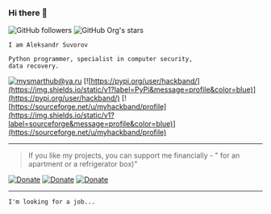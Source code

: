 ### Hi there 👋


![GitHub followers](https://img.shields.io/github/followers/mysmarthub?style=social)
![GitHub Org's stars](https://img.shields.io/github/stars/mysmarthub?style=social)


    I am Aleksandr Suvorov
    
    Python programmer, specialist in computer security, 
    data recovery.

[![mysmarthub@ya.ru](https://img.shields.io/static/v1?label=email&message=mysmarthub@ya.ru&color=blue)](mailto:mysmarthub@ya.ru)
[![https://pypi.org/user/hackband/](https://img.shields.io/static/v1?label=PyPi&message=profile&color=blue)](https://pypi.org/user/hackband/)
[![https://sourceforge.net/u/myhackband/profile](https://img.shields.io/static/v1?label=sourceforge&message=profile&color=blue)](https://sourceforge.net/u/myhackband/profile)

---
> If you like my projects, you can support me financially - 
> " for an apartment or a refrigerator box)"

[![Donate](https://img.shields.io/static/v1?label=donate&message=paypal&color=green)](https://paypal.me/myhackband)
[![Donate](https://img.shields.io/static/v1?label=donate&message=yandex&color=yellow)](https://yoomoney.ru/to/4100115206129186)
[![Donate](https://img.shields.io/static/v1?label=donate&message=4048-4150-0400-5852&color=blue)](https://yoomoney.ru/to/4100115206129186)

---
    I'm looking for a job...